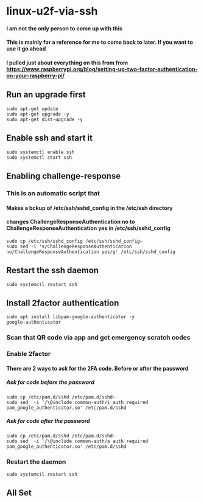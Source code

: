 # linux-u2f-via-ssh
#### I am not the only person to come up with this
#### This is mainly for a reference for me to come back to later.  If you want to use it go ahead
#### I pulled just about everything on this from from https://www.raspberrypi.org/blog/setting-up-two-factor-authentication-on-your-raspberry-pi/

## Run an upgrade first
```shell
sudo apt-get update
sudo apt-get upgrade -y
sudo apt-get dist-upgrade -y
```

## Enable ssh and start it
```shell
sudo systemctl enable ssh
sudo systemctl start ssh
```

## Enabling challenge-response
### This is an automatic script that 
#### Makes a bckup of /etc/ssh/sshd_config in the /etc/ssh directory
#### changes ChallengeResponseAuthentication no to ChallengeResponseAuthentication yes in /etc/ssh/sshd_config
```shell
sudo cp /etc/ssh/sshd_config /etc/ssh/sshd_config~
sudo sed -i 's/ChallengeResponseAuthentication no/ChallengeResponseAuthentication yes/g' /etc/ssh/sshd_config
```

## Restart the ssh daemon
```shell
sudo systemctl restart ssh
```

## Install 2factor authentication
```shell
sudo apt install libpam-google-authenticator -y
google-authenticator
```
### Scan that QR code via app and get emergency scratch codes


### Enable 2factor
#### There are 2 ways to ask for the 2FA code.  Before or after the password
##### Ask for code before the password
```shell
sudo cp /etc/pam.d/sshd /etc/pam.d/sshd~
sudo sed  -i '/\@include common-auth/i auth required pam_google_authenticator.so' /etc/pam.d/sshd
```
##### Ask for code after the password
```shell
sudo cp /etc/pam.d/sshd /etc/pam.d/sshd~
sudo sed  -i '/\@include common-auth/a auth required pam_google_authenticator.so' /etc/pam.d/sshd
```

### Restart the daemon
```shell
sudo systemctl restart ssh
```

## All Set
